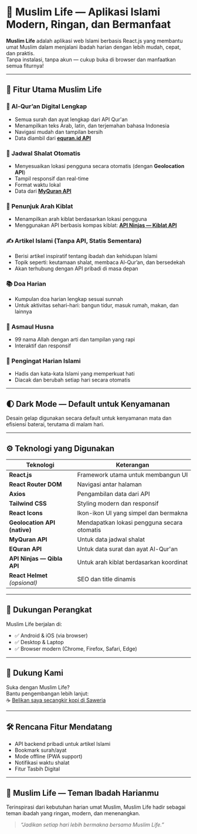 # 🕌 Muslim Life — Aplikasi Islami Modern, Ringan, dan Bermanfaat

**Muslim Life** adalah aplikasi web Islami berbasis React.js yang membantu umat Muslim dalam menjalani ibadah harian dengan lebih mudah, cepat, dan praktis.  
Tanpa instalasi, tanpa akun — cukup buka di browser dan manfaatkan semua fiturnya!

---

## 🌟 Fitur Utama Muslim Life

### 📖 Al-Qur’an Digital Lengkap
- Semua surah dan ayat lengkap dari API Qur'an
- Menampilkan teks Arab, latin, dan terjemahan bahasa Indonesia
- Navigasi mudah dan tampilan bersih
- Data diambil dari **[equran.id API](https://equran.id/apidev)**

### 🕌 Jadwal Shalat Otomatis
- Menyesuaikan lokasi pengguna secara otomatis (dengan **Geolocation API**)
- Tampil responsif dan real-time
- Format waktu lokal
- Data dari **[MyQuran API](https://api.myquran.com/v1/sholat/jadwal)**

### 🧭 Penunjuk Arah Kiblat
- Menampilkan arah kiblat berdasarkan lokasi pengguna
- Menggunakan API berbasis kompas kiblat: **[API Ninjas — Kiblat API](https://api.api-ninjas.com/v1/qibla)**

### ✍️ Artikel Islami (Tanpa API, Statis Sementara)
- Berisi artikel inspiratif tentang ibadah dan kehidupan Islami
- Topik seperti: keutamaan shalat, membaca Al-Qur’an, dan bersedekah
- Akan terhubung dengan API pribadi di masa depan

### 📚 Doa Harian
- Kumpulan doa harian lengkap sesuai sunnah
- Untuk aktivitas sehari-hari: bangun tidur, masuk rumah, makan, dan lainnya

### 🌟 Asmaul Husna
- 99 nama Allah dengan arti dan tampilan yang rapi
- Interaktif dan responsif

### 💬 Pengingat Harian Islami
- Hadis dan kata-kata Islami yang memperkuat hati
- Diacak dan berubah setiap hari secara otomatis

---

## 🌓 Dark Mode — Default untuk Kenyamanan

Desain gelap digunakan secara default untuk kenyamanan mata dan efisiensi baterai, terutama di malam hari.

---

## ⚙️ Teknologi yang Digunakan

| Teknologi | Keterangan |
|----------|------------|
| **React.js** | Framework utama untuk membangun UI |
| **React Router DOM** | Navigasi antar halaman |
| **Axios** | Pengambilan data dari API |
| **Tailwind CSS** | Styling modern dan responsif |
| **React Icons** | Ikon-ikon UI yang simpel dan bermakna |
| **Geolocation API (native)** | Mendapatkan lokasi pengguna secara otomatis |
| **MyQuran API** | Untuk data jadwal shalat |
| **EQuran API** | Untuk data surat dan ayat Al-Qur'an |
| **API Ninjas — Qibla API** | Untuk arah kiblat berdasarkan koordinat |
| **React Helmet** *(opsional)* | SEO dan title dinamis |

---

## 📱 Dukungan Perangkat

Muslim Life berjalan di:
- ✅ Android & iOS (via browser)
- ✅ Desktop & Laptop
- ✅ Browser modern (Chrome, Firefox, Safari, Edge)

---

## 🙌 Dukung Kami

Suka dengan Muslim Life?  
Bantu pengembangan lebih lanjut:  
☕ [Belikan saya secangkir kopi di Saweria](https://saweria.co/mdhyaulatha)

---

## 🛠️ Rencana Fitur Mendatang

- API backend pribadi untuk artikel Islami
- Bookmark surah/ayat
- Mode offline (PWA support)
- Notifikasi waktu shalat
- Fitur Tasbih Digital

---

## 💬 Muslim Life — Teman Ibadah Harianmu

Terinspirasi dari kebutuhan harian umat Muslim, Muslim Life hadir sebagai teman ibadah yang ringan, modern, dan menenangkan.  
> _“Jadikan setiap hari lebih bermakna bersama Muslim Life.”_
